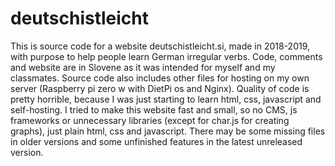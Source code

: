 # deutschistleicht
This is source code for a website deutschistleicht.si, made in 2018-2019, with purpose to help people learn German irregular verbs. Code, comments and website are in Slovene as it was intended for myself and my classmates. Source code also includes other files for hosting on my own server (Raspberry pi zero w with DietPi os and Nginx). Quality of code is pretty horrible, because I was just starting to learn html, css, javascript and self-hosting. I tried to make this website fast and small, so no CMS, js frameworks or unnecessary libraries (except for char.js for creating graphs), just plain html, css and javascript. There may be some missing files in older versions and some unfinished features in the latest unreleased version.
